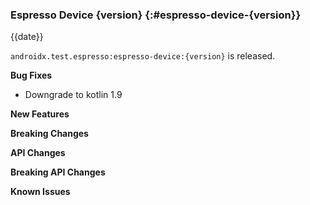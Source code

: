 ### Espresso Device {version} {:#espresso-device-{version}}

{{date}}

`androidx.test.espresso:espresso-device:{version}` is released.

**Bug Fixes**

* Downgrade to kotlin 1.9

**New Features**

**Breaking Changes**

**API Changes**

**Breaking API Changes**

**Known Issues**
